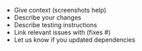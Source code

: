 - Give context (screenshots help)
- Describe your changes
- Describe testing instructions
- Link relevant issues with (fixes #<your issue>)
- Let us know if you updated dependencies

